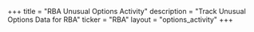 +++
title = "RBA Unusual Options Activity"
description = "Track Unusual Options Data for RBA"
ticker = "RBA"
layout = "options_activity"
+++

